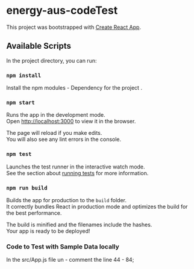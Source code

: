 # energy-aus-codeTest
This project was bootstrapped with [Create React App](https://github.com/facebook/create-react-app).

## Available Scripts

In the project directory, you can run:

### `npm install`

Install the npm modules - Dependency for the project .<br>

### `npm start`

Runs the app in the development mode.<br>
Open [http://localhost:3000](http://localhost:3000) to view it in the browser.

The page will reload if you make edits.<br>
You will also see any lint errors in the console.

### `npm test`

Launches the test runner in the interactive watch mode.<br>
See the section about [running tests](https://facebook.github.io/create-react-app/docs/running-tests) for more information.

### `npm run build`

Builds the app for production to the `build` folder.<br>
It correctly bundles React in production mode and optimizes the build for the best performance.

The build is minified and the filenames include the hashes.<br>
Your app is ready to be deployed!

### Code to Test with Sample Data locally
In the src/App.js file un - comment the line 44 - 84; 

